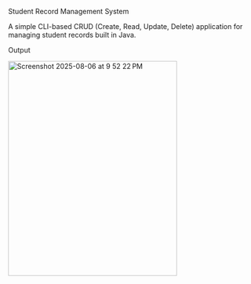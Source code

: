 Student Record Management System

A simple CLI-based CRUD (Create, Read, Update, Delete) application for managing student records built in Java.

Output

<img width="344" height="438" alt="Screenshot 2025-08-06 at 9 52 22 PM" src="https://github.com/user-attachments/assets/05209fc8-80f9-4775-b0ce-7b681cf8dd78" />
